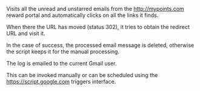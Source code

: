 
Visits all the unread and unstarred emails from the http://mypoints.com reward portal
and automatically clicks on all the links it finds.

When there the URL has moved (status 302), it tries to obtain the redirect URL and visit it.

In the case of success, the processed email message is deleted, otherwise the script keeps it
for the manual processing.

The log is emailed to the current Gmail user.

This can be invoked manually or can be scheduled using the https://script.google.com triggers interface.
